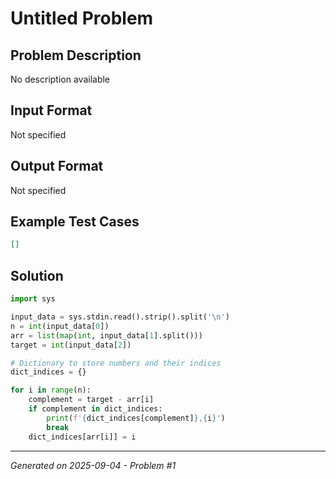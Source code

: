 # Untitled Problem

## Problem Description
No description available

## Input Format
Not specified

## Output Format
Not specified

## Example Test Cases
```json
[]
```

## Solution
```python
import sys

input_data = sys.stdin.read().strip().split('\n')
n = int(input_data[0])
arr = list(map(int, input_data[1].split()))
target = int(input_data[2])

# Dictionary to store numbers and their indices
dict_indices = {}

for i in range(n):
    complement = target - arr[i]
    if complement in dict_indices:
        print(f'{dict_indices[complement]},{i}')
        break
    dict_indices[arr[i]] = i
```

---
*Generated on 2025-09-04 - Problem #1*